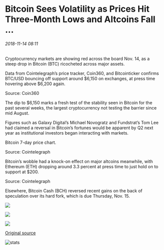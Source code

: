 # Bitcoin Sees Volatility as Prices Hit Three-Month Lows and Altcoins Fall ...

###### 2018-11-14 08:11

Cryptocurrency markets are showing red across the board Nov. 14, as a steep drop in Bitcoin (BTC) ricocheted across major assets.

Data from Cointelegraph’s price tracker, Coin360, and Bitcointicker confirms BTC/USD bouncing off support around $6,150 on exchanges, at press time hovering above $6,200 again.

Source: Coin360

The dip to $6,150 marks a fresh test of the stability seen in Bitcoin for the past several weeks, the largest cryptocurrency not testing the barrier since mid August.

Figures such as Galaxy Digital’s Michael Novogratz and Fundstrat’s Tom Lee had claimed a reversal in Bitcoin’s fortunes would be apparent by Q2 next year as institutional investors began interacting with markets.

Bitcoin 7-day price chart.

Source: Cointelegraph

Bitcoin’s wobble had a knock-on effect on major altcoins meanwhile, with Ethereum (ETH) dropping around 3.3 percent at press time to just hold on to support at $200.

Source: Cointelegraph

Elsewhere, Bitcoin Cash (BCH) reversed recent gains on the back of speculation over its hard fork, which is due Thursday, Nov. 15.

![](https://s3.cointelegraph.com/storage/uploads/view/d41d6e84da562faf6150e8554107ed3f.png)

![](https://s3.cointelegraph.com/storage/uploads/view/099728d4d5cea7fd38dfc9e7eed03a76.png)

![](https://s3.cointelegraph.com/storage/uploads/view/6ea5962ae1dba368f7fe5f556bc1d20f.png)

[Original source](https://cointelegraph.com/news/bitcoin-sees-volatility-as-prices-hit-three-month-lows-and-altcoins-fall)

![stats](https://c.statcounter.com/11760860/0/a89fa40b/1/ "stats")